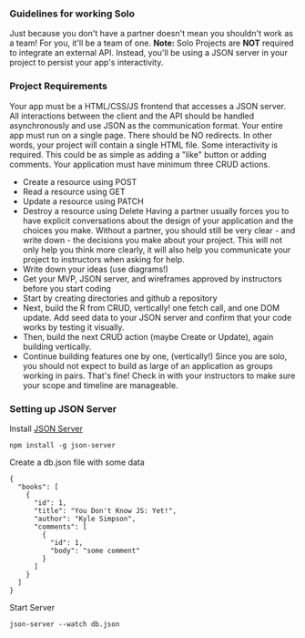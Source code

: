 ### Guidelines for working Solo
Just because you don't have a partner doesn't mean you shouldn't work as a team! For you, it'll be a team of one.
**Note:** Solo Projects are **NOT** required to integrate an external API. Instead, you'll be using a JSON server in your project to persist your app's interactivity.
### Project Requirements
Your app must be a HTML/CSS/JS frontend that accesses a JSON server. All interactions between the client and the API should be handled asynchronously and use JSON as the communication format.
Your entire app must run on a single page. There should be NO redirects. In other words, your project will contain a single HTML file.
Some interactivity is required. This could be as simple as adding a "like" button or adding comments.
Your application must have minimum three CRUD actions. 
- Create a resource using POST
- Read a resource using GET
- Update a resource using PATCH
- Destroy a resource using Delete
Having a partner usually forces you to have explicit conversations about the design of your application and the choices you make. Without a partner, you should still be very clear - and write down - the decisions you make about your project. This will not only help you think more clearly, it will also help you communicate your project to instructors when asking for help.
- Write down your ideas (use diagrams!)
- Get your MVP, JSON server, and wireframes approved by instructors before you start coding
- Start by creating directories and github a repository
- Next, build the R from CRUD, vertically! one fetch call, and one DOM update. Add seed data to your JSON server and confirm that your code works by testing it visually.
- Then, build the next CRUD action (maybe Create or Update), again building vertically.
- Continue building features one by one, (vertically!)
Since you are solo, you should not expect to build as large of an application as groups working in pairs. That's fine! Check in with your instructors to make sure your scope and timeline are manageable.
 
### Setting up JSON Server
Install [JSON Server](https://www.npmjs.com/package/json-server)
```
npm install -g json-server
```
Create a db.json file with some data
```
{
  "books": [
    { 
      "id": 1, 
      "title": "You Don't Know JS: Yet!", 
      "author": "Kyle Simpson", 
      "comments": [
        { 
          "id": 1, 
          "body": "some comment"
        }
      ]
    }
  ]
}
```
Start Server
```
json-server --watch db.json
```